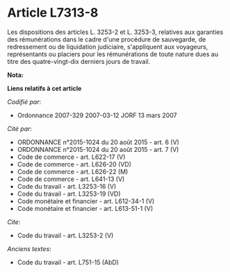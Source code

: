 # Article L7313-8

Les dispositions des articles L. 3253-2 et L. 3253-3, relatives aux garanties des rémunérations dans le cadre d'une procédure
de sauvegarde, de redressement ou de liquidation judiciaire, s'appliquent aux voyageurs, représentants ou placiers pour les
rémunérations de toute nature dues au titre des quatre-vingt-dix derniers jours de travail.

**Nota:**



**Liens relatifs à cet article**

_Codifié par_:

  - Ordonnance 2007-329 2007-03-12 JORF 13 mars 2007

_Cité par_:

  - ORDONNANCE n°2015-1024 du 20 août 2015 - art. 6 (V)
  - ORDONNANCE n°2015-1024 du 20 août 2015 - art. 7 (V)
  - Code de commerce - art. L622-17 (V)
  - Code de commerce - art. L626-20 (VD)
  - Code de commerce - art. L626-22 (M)
  - Code de commerce - art. L641-13 (V)
  - Code du travail - art. L3253-16 (V)
  - Code du travail - art. L3253-19 (VD)
  - Code monétaire et financier - art. L612-34-1 (V)
  - Code monétaire et financier - art. L613-51-1 (V)

_Cite_:

  - Code du travail - art. L3253-2 (V)

_Anciens textes_:

  - Code du travail - art. L751-15 (AbD)
